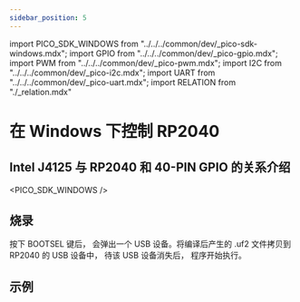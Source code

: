 ```yaml
---
sidebar_position: 5
---
```


import PICO_SDK_WINDOWS from "../../../common/dev/\_pico-sdk-windows.mdx";
import GPIO from "../../../common/dev/\_pico-gpio.mdx";
import PWM from "../../../common/dev/\_pico-pwm.mdx";
import I2C from "../../../common/dev/\_pico-i2c.mdx";
import UART from "../../../common/dev/\_pico-uart.mdx";
import RELATION from "./\_relation.mdx"

# 在 Windows 下控制 RP2040

## Intel J4125 与 RP2040 和 40-PIN GPIO 的关系介绍

<RELATION />

<PICO_SDK_WINDOWS />

## 烧录

按下 BOOTSEL 键后， 会弹出一个 USB 设备。将编译后产生的 .uf2 文件拷贝到 RP2040 的 USB 设备中， 待该 USB 设备消失后， 程序开始执行。

## 示例

<Tabs queryString="type">
     <TabItem value="GPIO">
       <GPIO flash_url="./flash" gpio_definition="./gpio" product_name="Radxa X2L"  led_pin="PIN_5" platform="Windows"/>
    </TabItem>
     <TabItem value="I2C">
      <I2C flash_url="./flash" product_name="Radxa X2L"  scl_pin="PIN_5" sda_pin="PIN_3" platform="Windows" />
    </TabItem>
     <TabItem value="PWM">
      <PWM flash_url="./flash" product_name="Radxa X2L" led_pin="PIN_5" platform="Windows"/>
    </TabItem>
     <TabItem value="UART">
      <UART flash_url="./flash" tty_num="ttyS0" platform="Windows" />
    </TabItem>
</Tabs>

